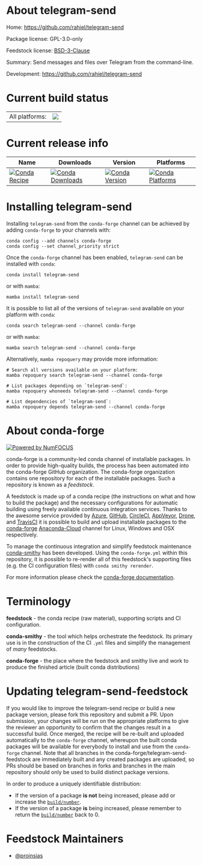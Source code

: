 About telegram-send
===================

Home: https://github.com/rahiel/telegram-send

Package license: GPL-3.0-only

Feedstock license: [BSD-3-Clause](https://github.com/conda-forge/telegram-send-feedstock/blob/main/LICENSE.txt)

Summary: Send messages and files over Telegram from the command-line.

Development: https://github.com/rahiel/telegram-send

Current build status
====================


<table><tr><td>All platforms:</td>
    <td>
      <a href="https://dev.azure.com/conda-forge/feedstock-builds/_build/latest?definitionId=9122&branchName=main">
        <img src="https://dev.azure.com/conda-forge/feedstock-builds/_apis/build/status/telegram-send-feedstock?branchName=main">
      </a>
    </td>
  </tr>
</table>

Current release info
====================

| Name | Downloads | Version | Platforms |
| --- | --- | --- | --- |
| [![Conda Recipe](https://img.shields.io/badge/recipe-telegram--send-green.svg)](https://anaconda.org/conda-forge/telegram-send) | [![Conda Downloads](https://img.shields.io/conda/dn/conda-forge/telegram-send.svg)](https://anaconda.org/conda-forge/telegram-send) | [![Conda Version](https://img.shields.io/conda/vn/conda-forge/telegram-send.svg)](https://anaconda.org/conda-forge/telegram-send) | [![Conda Platforms](https://img.shields.io/conda/pn/conda-forge/telegram-send.svg)](https://anaconda.org/conda-forge/telegram-send) |

Installing telegram-send
========================

Installing `telegram-send` from the `conda-forge` channel can be achieved by adding `conda-forge` to your channels with:

```
conda config --add channels conda-forge
conda config --set channel_priority strict
```

Once the `conda-forge` channel has been enabled, `telegram-send` can be installed with `conda`:

```
conda install telegram-send
```

or with `mamba`:

```
mamba install telegram-send
```

It is possible to list all of the versions of `telegram-send` available on your platform with `conda`:

```
conda search telegram-send --channel conda-forge
```

or with `mamba`:

```
mamba search telegram-send --channel conda-forge
```

Alternatively, `mamba repoquery` may provide more information:

```
# Search all versions available on your platform:
mamba repoquery search telegram-send --channel conda-forge

# List packages depending on `telegram-send`:
mamba repoquery whoneeds telegram-send --channel conda-forge

# List dependencies of `telegram-send`:
mamba repoquery depends telegram-send --channel conda-forge
```


About conda-forge
=================

[![Powered by
NumFOCUS](https://img.shields.io/badge/powered%20by-NumFOCUS-orange.svg?style=flat&colorA=E1523D&colorB=007D8A)](https://numfocus.org)

conda-forge is a community-led conda channel of installable packages.
In order to provide high-quality builds, the process has been automated into the
conda-forge GitHub organization. The conda-forge organization contains one repository
for each of the installable packages. Such a repository is known as a *feedstock*.

A feedstock is made up of a conda recipe (the instructions on what and how to build
the package) and the necessary configurations for automatic building using freely
available continuous integration services. Thanks to the awesome service provided by
[Azure](https://azure.microsoft.com/en-us/services/devops/), [GitHub](https://github.com/),
[CircleCI](https://circleci.com/), [AppVeyor](https://www.appveyor.com/),
[Drone](https://cloud.drone.io/welcome), and [TravisCI](https://travis-ci.com/)
it is possible to build and upload installable packages to the
[conda-forge](https://anaconda.org/conda-forge) [Anaconda-Cloud](https://anaconda.org/)
channel for Linux, Windows and OSX respectively.

To manage the continuous integration and simplify feedstock maintenance
[conda-smithy](https://github.com/conda-forge/conda-smithy) has been developed.
Using the ``conda-forge.yml`` within this repository, it is possible to re-render all of
this feedstock's supporting files (e.g. the CI configuration files) with ``conda smithy rerender``.

For more information please check the [conda-forge documentation](https://conda-forge.org/docs/).

Terminology
===========

**feedstock** - the conda recipe (raw material), supporting scripts and CI configuration.

**conda-smithy** - the tool which helps orchestrate the feedstock.
                   Its primary use is in the construction of the CI ``.yml`` files
                   and simplify the management of *many* feedstocks.

**conda-forge** - the place where the feedstock and smithy live and work to
                  produce the finished article (built conda distributions)


Updating telegram-send-feedstock
================================

If you would like to improve the telegram-send recipe or build a new
package version, please fork this repository and submit a PR. Upon submission,
your changes will be run on the appropriate platforms to give the reviewer an
opportunity to confirm that the changes result in a successful build. Once
merged, the recipe will be re-built and uploaded automatically to the
`conda-forge` channel, whereupon the built conda packages will be available for
everybody to install and use from the `conda-forge` channel.
Note that all branches in the conda-forge/telegram-send-feedstock are
immediately built and any created packages are uploaded, so PRs should be based
on branches in forks and branches in the main repository should only be used to
build distinct package versions.

In order to produce a uniquely identifiable distribution:
 * If the version of a package **is not** being increased, please add or increase
   the [``build/number``](https://docs.conda.io/projects/conda-build/en/latest/resources/define-metadata.html#build-number-and-string).
 * If the version of a package **is** being increased, please remember to return
   the [``build/number``](https://docs.conda.io/projects/conda-build/en/latest/resources/define-metadata.html#build-number-and-string)
   back to 0.

Feedstock Maintainers
=====================

* [@proinsias](https://github.com/proinsias/)

